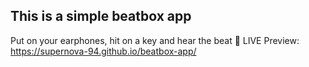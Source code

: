 ## This is a simple beatbox app
Put on your earphones, hit on a key and hear the beat 🎵
LIVE Preview: https://supernova-94.github.io/beatbox-app/